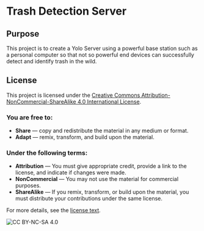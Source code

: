 # Trash Detection Server

## Purpose
This project is to create a Yolo Server using a powerful base station such as a personal computer so that not so powerful end devices can successfully detect and identify trash in the wild.

## License

This project is licensed under the [Creative Commons Attribution-NonCommercial-ShareAlike 4.0 International License](https://creativecommons.org/licenses/by-nc-sa/4.0/).

### You are free to:
- **Share** — copy and redistribute the material in any medium or format.
- **Adapt** — remix, transform, and build upon the material.

### Under the following terms:
- **Attribution** — You must give appropriate credit, provide a link to the license, and indicate if changes were made.
- **NonCommercial** — You may not use the material for commercial purposes.
- **ShareAlike** — If you remix, transform, or build upon the material, you must distribute your contributions under the same license.

For more details, see the [license text](LICENSE).

![CC BY-NC-SA 4.0](https://licensebuttons.net/l/by-nc-sa/4.0/88x31.png)
